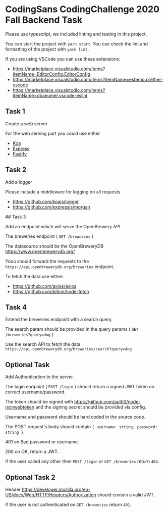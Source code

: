 # CodingSans CodingChallenge 2020 Fall Backend Task

Please use typescript, we included linting and testing in this project.

You can start the project with `yarn start`.
You can check the lint and formatting of the project with `yarn lint`.

If you are using VSCode you can use these extensions:
- https://marketplace.visualstudio.com/items?itemName=EditorConfig.EditorConfig
- https://marketplace.visualstudio.com/items?itemName=esbenp.prettier-vscode
- https://marketplace.visualstudio.com/items?itemName=dbaeumer.vscode-eslint

## Task 1

Create a web server

For the web serving part you could use either 
- [Koa](https://koajs.com/)
- [Express](https://expressjs.com/)
- [Fastify](https://www.fastify.io/)

## Task 2

Add a logger

Please include a middleware for logging on all requests
- https://github.com/koajs/logger
- https://github.com/expressjs/morgan

## Task 3

Add an endpoint which will serve the OpenBrewery API

The breweries endpoint ( `GET /breweries` )

The datasource should be the OpenBreweryDB https://www.openbrewerydb.org/

Yoou should forward the requests to the `https://api.openbrewerydb.org/breweries` endpoint.

To fetch the data use either:
- https://github.com/axios/axios
- https://github.com/bitinn/node-fetch

## Task 4

Extend the breweries endpoint with a search query.

The search param should be provided in the query params ( `GET /breweries?query=dog` )

Use the search API to fetch the data `https://api.openbrewerydb.org/breweries/search?query=dog`

## Optional Task

Add Authentication to the server.

The login endpoint ( `POST /login` ) should return a signed JWT token on correct username/password.

The token should be signed with https://github.com/auth0/node-jsonwebtoken and the signing secret should be provided via config.

Username and password should be hard coded in the source code.

The POST request's body should contain `{ username: string, password: string }`.

401 on Bad password or username.

200 on OK, return a JWT.


If the user called any other then `POST /login` or `GET /breweries` return `404`.

## Optional Task 2

Header https://developer.mozilla.org/en-US/docs/Web/HTTP/Headers/Authorization should contain a valid JWT.

If the user is not authenticated on `GET /breweries` return `401`.
